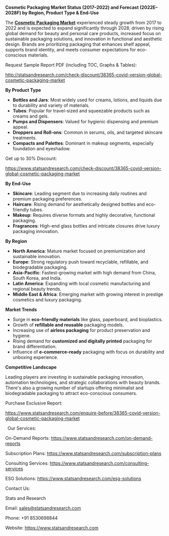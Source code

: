 ﻿**Cosmetic Packaging Market Status (2017–2022) and Forecast (2022E–2028F) by Region, Product Type & End-Use**

The [**Cosmetic Packaging Market**](https://www.statsandresearch.com/report/38365-covid-version-global-cosmetic-packaging-market) experienced steady growth from 2017 to 2022 and is expected to expand significantly through 2028, driven by rising global demand for beauty and personal care products, increased focus on sustainable packaging solutions, and innovation in functional and aesthetic design. Brands are prioritizing packaging that enhances shelf appeal, supports brand identity, and meets consumer expectations for eco-conscious materials.

Request Sample Report PDF (including TOC, Graphs & Tables):

<http://statsandresearch.com/check-discount/38365-covid-version-global-cosmetic-packaging-market>

**By Product Type**

- **Bottles and Jars**: Most widely used for creams, lotions, and liquids due to durability and variety of materials.
- **Tubes**: Popular for travel-sized and squeezable products such as creams and gels.
- **Pumps and Dispensers**: Valued for hygienic dispensing and premium appeal.
- **Droppers and Roll-ons**: Common in serums, oils, and targeted skincare treatments.
- **Compacts and Palettes**: Dominant in makeup segments, especially foundation and eyeshadow.

Get up to 30% Discount:

<https://www.statsandresearch.com/check-discount/38365-covid-version-global-cosmetic-packaging-market>

**By End-Use**

- **Skincare**: Leading segment due to increasing daily routines and premium packaging preferences.
- **Haircare**: Rising demand for aesthetically designed bottles and eco-friendly tubes.
- **Makeup**: Requires diverse formats and highly decorative, functional packaging.
- **Fragrances**: High-end glass bottles and intricate closures drive luxury packaging innovation.

**By Region**

- **North America**: Mature market focused on premiumization and sustainable innovation.
- **Europe**: Strong regulatory push toward recyclable, refillable, and biodegradable packaging.
- **Asia-Pacific**: Fastest-growing market with high demand from China, South Korea, and India.
- **Latin America**: Expanding with local cosmetic manufacturing and regional beauty trends.
- **Middle East & Africa**: Emerging market with growing interest in prestige cosmetics and luxury packaging.

**Market Trends**

- Surge in **eco-friendly materials** like glass, paperboard, and bioplastics.
- Growth of **refillable and reusable** packaging models.
- Increasing use of **airless packaging** for product preservation and hygiene.
- Rising demand for **customized and digitally printed** packaging for brand differentiation.
- Influence of **e-commerce-ready** packaging with focus on durability and unboxing experience.

**Competitive Landscape**

Leading players are investing in sustainable packaging innovation, automation technologies, and strategic collaborations with beauty brands. There's also a growing number of startups offering minimalist and biodegradable packaging to attract eco-conscious consumers.

Purchase Exclusive Report:

<https://www.statsandresearch.com/enquire-before/38365-covid-version-global-cosmetic-packaging-market>

` `Our Services:

On-Demand Reports: <https://www.statsandresearch.com/on-demand-reports>

Subscription Plans: <https://www.statsandresearch.com/subscription-plans>

Consulting Services: <https://www.statsandresearch.com/consulting-services>

ESG Solutions: <https://www.statsandresearch.com/esg-solutions>

Contact Us:

Stats and Research

Email: <sales@statsandresearch.com>

Phone: +91 8530698844

Website: <https://www.statsandresearch.com>


